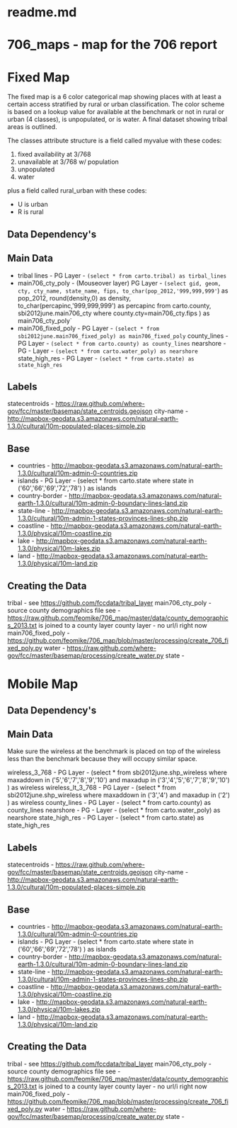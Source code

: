 readme.md
=========

706_maps - map for the 706 report
=======


Fixed Map
=========

The fixed map is a 6 color categorical map showing places with at least a certain access stratified by rural or urban classification.  The color scheme is based on a lookup value for available at the benchmark or not in rural or urban (4 classes), is unpopulated, or is water.  A final dataset showing tribal areas is outlined.

The classes attribute structure is a field called myvalue with these codes:

1. fixed availability at 3/768
2. unavailable at 3/768 w/ population
3. unpopulated
4. water

plus a field called rural_urban with these codes:
- U is urban
- R is rural


Data Dependency's
-----------------
Main Data
---------
- tribal lines - PG Layer - `(select * from carto.tribal) as tirbal_lines`
- main706_cty_poly - (Mouseover layer) PG Layer -  `(select gid, geom, cty, cty_name, state_name, fips, to_char(pop_2012,'999,999,999'`) as pop_2012, round(density,0) as density, to_char(percapinc,'999,999,999') as percapinc
from carto.county, sbi2012june.main706_cty
where county.cty=main706_cty.fips
) as main706_cty_poly`
- main706_fixed_poly - PG Layer - `(select * from sbi2012june.main706_fixed_poly) as main706_fixed_poly`
county_lines - PG Layer - `(select * from carto.county) as county_lines`
nearshore - PG - Layer - `(select * from carto.water_poly) as nearshore`
state_high_res - PG Layer - `(select * from carto.state) as state_high_res`

Labels
------
statecentroids - https://raw.github.com/where-gov/fcc/master/basemap/state_centroids.geojson
city-name - http://mapbox-geodata.s3.amazonaws.com/natural-earth-1.3.0/cultural/10m-populated-places-simple.zip

Base
----
- countries - http://mapbox-geodata.s3.amazonaws.com/natural-earth-1.3.0/cultural/10m-admin-0-countries.zip
- islands - PG Layer - (select * from carto.state where state in ('60','66','69','72','78') ) as islands
- country-border - http://mapbox-geodata.s3.amazonaws.com/natural-earth-1.3.0/cultural/10m-admin-0-boundary-lines-land.zip
- state-line - http://mapbox-geodata.s3.amazonaws.com/natural-earth-1.3.0/cultural/10m-admin-1-states-provinces-lines-shp.zip
- coastline - http://mapbox-geodata.s3.amazonaws.com/natural-earth-1.3.0/physical/10m-coastline.zip
- lake - http://mapbox-geodata.s3.amazonaws.com/natural-earth-1.3.0/physical/10m-lakes.zip
- land - http://mapbox-geodata.s3.amazonaws.com/natural-earth-1.3.0/physical/10m-land.zip


Creating the Data
-----------------
tribal - see https://github.com/fccdata/tribal_layer
main706_cty_poly - source county demographics file see - https://raw.github.com/feomike/706_map/master/data/county_demographics_2013.txt is joined to a county layer 
county layer - no url/i right now
main706_fixed_poly - https://github.com/feomike/706_map/blob/master/processing/create_706_fixed_poly.py
water - https://raw.github.com/where-gov/fcc/master/basemap/processing/create_water.py 
state - 
  


Mobile Map
=========

Data Dependency's
-----------------
Main Data
---------
Make sure the wireless at the benchmark is placed on top of the wireless less than the benchmark because they will occupy similar space.

wireless_3_768 - PG Layer - (select * from sbi2012june.shp_wireless
where maxaddown in ('5','6','7','8','9','10') and maxadup in ('3','4','5','6','7','8','9','10') ) as wireless
wireless_lt_3_768 - PG Layer - (select * from sbi2012june.shp_wireless
where maxaddown in ('3','4') and maxadup in ('2') ) as wireless
county_lines - PG Layer - (select * from carto.county) as county_lines
nearshore - PG - Layer - (select * from carto.water_poly) as nearshore
state_high_res - PG Layer - (select * from carto.state) as state_high_res


Labels
------
statecentroids - https://raw.github.com/where-gov/fcc/master/basemap/state_centroids.geojson
city-name - http://mapbox-geodata.s3.amazonaws.com/natural-earth-1.3.0/cultural/10m-populated-places-simple.zip

Base
----
- countries - http://mapbox-geodata.s3.amazonaws.com/natural-earth-1.3.0/cultural/10m-admin-0-countries.zip
- islands - PG Layer - (select * from carto.state where state in ('60','66','69','72','78') ) as islands
- country-border - http://mapbox-geodata.s3.amazonaws.com/natural-earth-1.3.0/cultural/10m-admin-0-boundary-lines-land.zip
- state-line - http://mapbox-geodata.s3.amazonaws.com/natural-earth-1.3.0/cultural/10m-admin-1-states-provinces-lines-shp.zip
- coastline - http://mapbox-geodata.s3.amazonaws.com/natural-earth-1.3.0/physical/10m-coastline.zip
- lake - http://mapbox-geodata.s3.amazonaws.com/natural-earth-1.3.0/physical/10m-lakes.zip
- land - http://mapbox-geodata.s3.amazonaws.com/natural-earth-1.3.0/physical/10m-land.zip

Creating the Data
-----------------
tribal - see https://github.com/fccdata/tribal_layer
main706_cty_poly - source county demographics file see - https://raw.github.com/feomike/706_map/master/data/county_demographics_2013.txt is joined to a county layer 
county layer - no url/i right now
main706_fixed_poly - https://github.com/feomike/706_map/blob/master/processing/create_706_fixed_poly.py
water - https://raw.github.com/where-gov/fcc/master/basemap/processing/create_water.py 
state - 
